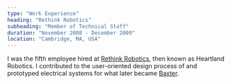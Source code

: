 ```yaml
---
type: "Work Experience"
heading: "Rethink Robotics"
subheading: "Member of Technical Staff"
duration: "November 2008 - December 2009"
location: "Cambridge, MA, USA"
---
```


I was the fifth employee hired at <a href="http://www.rethinkrobotics.com/" target="_blank">Rethink Robotics</a>, then known as Heartland Robotics. I contributed to the user-oriented design process of and prototyped electrical systems for what later became <a href="http://www.rethinkrobotics.com/baxter/" target="_blank">Baxter<a/>.
